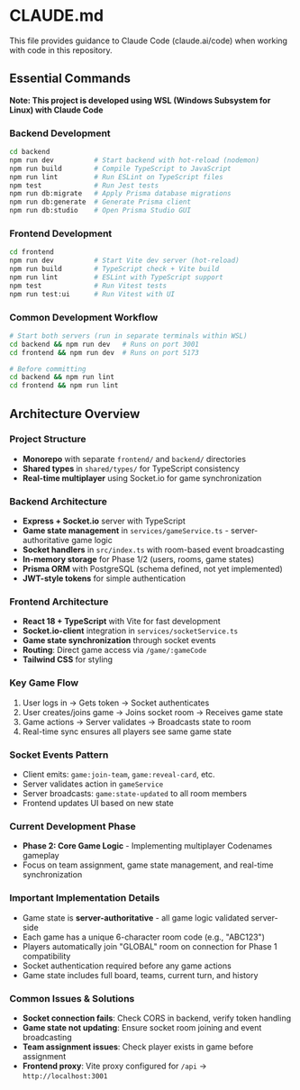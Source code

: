 # CLAUDE.md

This file provides guidance to Claude Code (claude.ai/code) when working with code in this repository.

## Essential Commands

**Note: This project is developed using WSL (Windows Subsystem for Linux) with Claude Code**

### Backend Development
```bash
cd backend
npm run dev          # Start backend with hot-reload (nodemon)
npm run build        # Compile TypeScript to JavaScript
npm run lint         # Run ESLint on TypeScript files
npm test             # Run Jest tests
npm run db:migrate   # Apply Prisma database migrations
npm run db:generate  # Generate Prisma client
npm run db:studio    # Open Prisma Studio GUI
```

### Frontend Development
```bash
cd frontend
npm run dev          # Start Vite dev server (hot-reload)
npm run build        # TypeScript check + Vite build
npm run lint         # ESLint with TypeScript support
npm test             # Run Vitest tests
npm run test:ui      # Run Vitest with UI
```

### Common Development Workflow
```bash
# Start both servers (run in separate terminals within WSL)
cd backend && npm run dev   # Runs on port 3001
cd frontend && npm run dev  # Runs on port 5173

# Before committing
cd backend && npm run lint
cd frontend && npm run lint
```

## Architecture Overview

### Project Structure
- **Monorepo** with separate `frontend/` and `backend/` directories
- **Shared types** in `shared/types/` for TypeScript consistency
- **Real-time multiplayer** using Socket.io for game synchronization

### Backend Architecture
- **Express + Socket.io** server with TypeScript
- **Game state management** in `services/gameService.ts` - server-authoritative game logic
- **Socket handlers** in `src/index.ts` with room-based event broadcasting
- **In-memory storage** for Phase 1/2 (users, rooms, game states)
- **Prisma ORM** with PostgreSQL (schema defined, not yet implemented)
- **JWT-style tokens** for simple authentication

### Frontend Architecture
- **React 18 + TypeScript** with Vite for fast development
- **Socket.io-client** integration in `services/socketService.ts`
- **Game state synchronization** through socket events
- **Routing**: Direct game access via `/game/:gameCode`
- **Tailwind CSS** for styling

### Key Game Flow
1. User logs in → Gets token → Socket authenticates
2. User creates/joins game → Joins socket room → Receives game state
3. Game actions → Server validates → Broadcasts state to room
4. Real-time sync ensures all players see same game state

### Socket Events Pattern
- Client emits: `game:join-team`, `game:reveal-card`, etc.
- Server validates action in `gameService`
- Server broadcasts: `game:state-updated` to all room members
- Frontend updates UI based on new state

### Current Development Phase
- **Phase 2: Core Game Logic** - Implementing multiplayer Codenames gameplay
- Focus on team assignment, game state management, and real-time synchronization

### Important Implementation Details
- Game state is **server-authoritative** - all game logic validated server-side
- Each game has a unique 6-character room code (e.g., "ABC123")
- Players automatically join "GLOBAL" room on connection for Phase 1 compatibility
- Socket authentication required before any game actions
- Game state includes full board, teams, current turn, and history

### Common Issues & Solutions
- **Socket connection fails**: Check CORS in backend, verify token handling
- **Game state not updating**: Ensure socket room joining and event broadcasting
- **Team assignment issues**: Check player exists in game before assignment
- **Frontend proxy**: Vite proxy configured for `/api` → `http://localhost:3001`